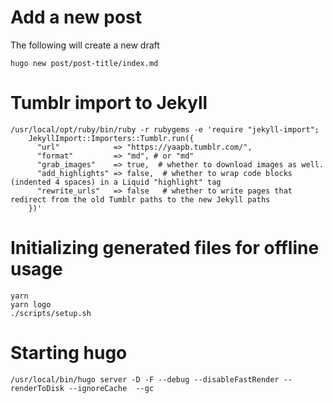 # Add a new post

The following will create a new draft

```
hugo new post/post-title/index.md
```

# Tumblr import to Jekyll

```
/usr/local/opt/ruby/bin/ruby -r rubygems -e 'require "jekyll-import";
    JekyllImport::Importers::Tumblr.run({
      "url"            => "https://yaapb.tumblr.com/",
      "format"         => "md", # or "md"
      "grab_images"    => true,  # whether to download images as well.
      "add_highlights" => false,  # whether to wrap code blocks (indented 4 spaces) in a Liquid "highlight" tag
      "rewrite_urls"   => false   # whether to write pages that redirect from the old Tumblr paths to the new Jekyll paths
    })'
```

# Initializing generated files for offline usage

```
yarn
yarn logo
./scripts/setup.sh
```


# Starting hugo

```
/usr/local/bin/hugo server -D -F --debug --disableFastRender --renderToDisk --ignoreCache  --gc
```
